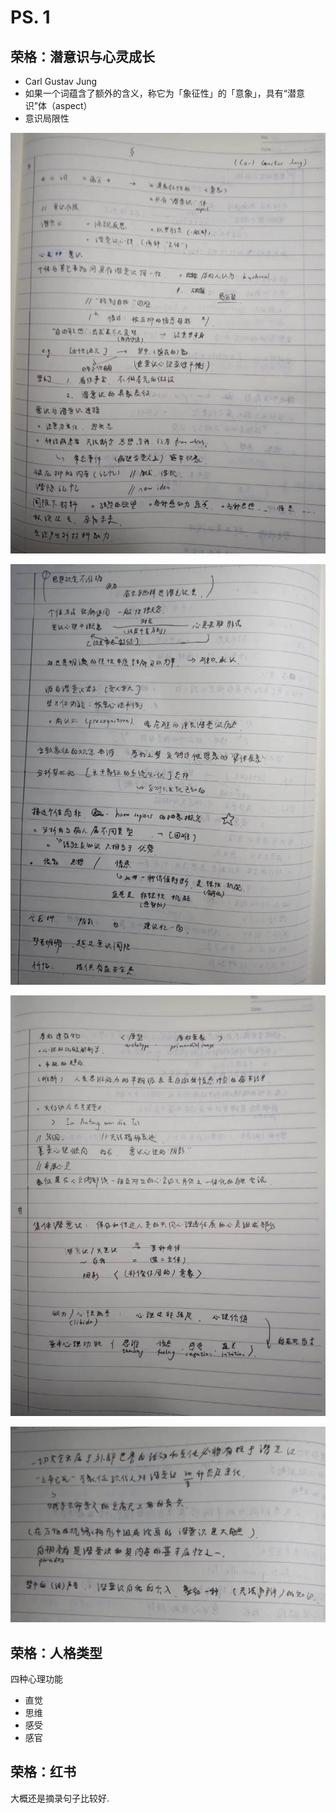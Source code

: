 # PS. 1
## 荣格：潜意识与心灵成长
* Carl Gustav Jung
* 如果一个词蕴含了额外的含义，称它为「象征性」的「意象」，具有“潜意识”体（aspect）
* 意识局限性

![](../../assets/images/note-ps-1-1.jpg)

![](../../assets/images/note-ps-1-2.jpg)

![](../../assets/images/note-ps-1-3.jpg)

![](../../assets/images/note-ps-1-4.jpg)

## 荣格：人格类型
四种心理功能
* 直觉
* 思维
* 感受
* 感官

## 荣格：红书
大概还是摘录句子比较好.
